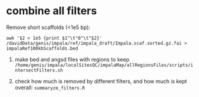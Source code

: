 # combine all filters

Remove short scaffolds (<1e5 bp):

```
awk '$2 > 1e5 {print $1"\t"0"\t"$2}' /davidData/genis/impala/ref/impala_draft/Impala.scaf.sorted.gz.fai > impalaRef100kbScaffolds.bed
```

1. make bed and angsd files with regions to keep `/home/genis/impala/localSitesQC/impalaMap/allRegionsFiles/scripts/intersectFilters.sh`

2. check how much is removed by different filters, and how much is kept overall: `summaryze_filters.R`
